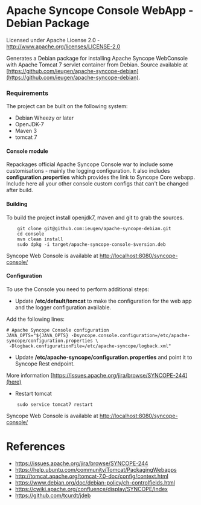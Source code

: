Apache Syncope Console WebApp - Debian Package
==============================================

Licensed under Apache License 2.0 - http://www.apache.org/licenses/LICENSE-2.0

Generates a Debian package for installing Apache Syncope WebConsole with Apache Tomcat 7 servlet container from Debian.
Source available at [https://github.com/ieugen/apache-syncope-debian](https://github.com/ieugen/apache-syncope-debian).

### Requirements

The project can be built on the following system:

* Debian Wheezy or later
* OpenJDK-7
* Maven 3
* tomcat 7

#### Console module

  Repackages official Apache Syncope Console war to include some customisations - mainly the logging configuration.
It also includes **configuration.properties** which provides the link to Syncope Core webapp.
Include here all your other console custom configs that can't be changed after build.

#### Building

To build the project install openjdk7, maven and git to grab the sources.

~~~
    git clone git@github.com:ieugen/apache-syncope-debian.git
    cd console
    mvn clean install
    sudo dpkg -i target/apache-syncope-console-$version.deb
~~~

Syncope Web Console is available at [http://localhost:8080/syncope-console/](http://localhost:8080/syncope-console/)

#### Configuration

To use the Console you need to perform additional steps:

* Update **/etc/default/tomcat** to make the configuration for the web app and the logger configuration
available.

Add the following lines:
~~~
# Apache Syncope Console configuration
JAVA_OPTS="${JAVA_OPTS} -Dsyncope.console.configuration=/etc/apache-syncope/configuration.properties \
 -Dlogback.configurationFile=/etc/apache-syncope/logback.xml"
~~~

* Update **/etc/apache-syncope/configuration.properties** and point it to Syncope Rest endpoint.

More information [https://issues.apache.org/jira/browse/SYNCOPE-244](here)

* Restart tomcat

~~~
    sudo service tomcat7 restart
~~~

Syncope Web Console is available at [http://localhost:8080/syncope-console/](http://localhost:8080/syncope-console/)

References
==========

* https://issues.apache.org/jira/browse/SYNCOPE-244
* https://help.ubuntu.com/community/Tomcat/PackagingWebapps
* http://tomcat.apache.org/tomcat-7.0-doc/config/context.html
* https://www.debian.org/doc/debian-policy/ch-controlfields.html
* https://cwiki.apache.org/confluence/display/SYNCOPE/Index
* https://github.com/tcurdt/jdeb
